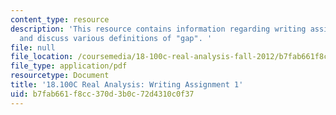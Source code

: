 ```yaml
---
content_type: resource
description: 'This resource contains information regarding writing assignment 1: propose
  and discuss various definitions of "gap". '
file: null
file_location: /coursemedia/18-100c-real-analysis-fall-2012/b7fab661f8cc370d3b0c72d4310c0f37_MIT18_100CF12_Writing_1.pdf
file_type: application/pdf
resourcetype: Document
title: '18.100C Real Analysis: Writing Assignment 1'
uid: b7fab661-f8cc-370d-3b0c-72d4310c0f37
---
```

